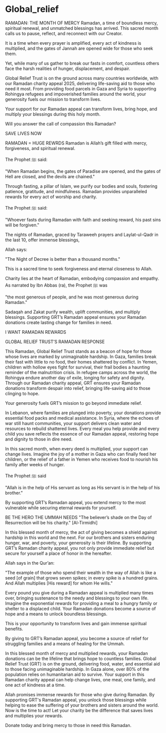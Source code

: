 # Global_relief

RAMADAN: THE MONTH OF MERCY
Ramadan, a time of boundless mercy, spiritual renewal, and unmatched blessings has arrived. This sacred month calls us to pause, reflect, and reconnect with our Creator.

It is a time when every prayer is amplified, every act of kindness is multiplied, and the gates of Jannah are opened wide for those who seek them.

Yet, while many of us gather to break our fasts in comfort, countless others face the harsh realities of hunger, displacement, and despair. 

Global Relief Trust is on the ground across many countries worldwide, with our Ramadan charity appeal 2025, delivering life-saving aid to those who need it most. From providing food parcels in Gaza and Syria to supporting Rohingya refugees and impoverished families around the world, your generosity fuels our mission to transform lives.

Your support for our Ramadan appeal can transform lives, bring hope, and multiply your blessings during this holy month.

Will you answer the call of compassion this Ramadan?

SAVE LIVES NOW



RAMADAN = HUGE REWRDS
Ramadan is Allah’s gift filled with mercy, forgiveness, and spiritual renewal.

The Prophet ﷺ said:

"When Ramadan begins, the gates of Paradise are opened, and the gates of Hell are closed, and the devils are chained."

Through fasting, a pillar of Islam, we purify our bodies and souls, fostering patience, gratitude, and mindfulness.
Ramadan provides unparalleled rewards for every act of worship and charity. 

The Prophet ﷺ said:

"Whoever fasts during Ramadan with faith and seeking reward, his past sins will be forgiven."

The nights of Ramadan, graced by Taraweeh prayers and Laylat-ul-Qadr in the last 10, offer immense blessings,

Allah says: 

"The Night of Decree is better than a thousand months."

This is a sacred time to seek forgiveness and eternal closeness to Allah. 

Charity lies at the heart of Ramadan, embodying compassion and empathy. As narrated by Ibn Abbas (ra), the Prophet ﷺ was

"the most generous of people, and he was most generous during Ramadan."

Sadaqah and Zakat purify wealth, uplift communities, and multiply blessings. Supporting GRT’s Ramadan appeal ensures your Ramadan donations create lasting change for families in need.

I WANT RAMADAN REWARDS

GLOBAL RELIEF TRUST’S RAMADAN RESPONSE

This Ramadan, Global Relief Trust stands as a beacon of hope for those whose lives are marked by unimaginable hardship. In Gaza, families break their fast with little to no food, their homes shattered by conflict. In Yemen, children with hollow eyes fight for survival, their frail bodies a haunting reminder of the malnutrition crisis. In refugee camps across the world, the Rohingya endure another day of exile, longing for safety and dignity. Through our Ramadan charity appeal, GRT ensures your Ramadan donations transform despair into relief, bringing life-saving aid to those clinging to hope.

Your generosity fuels GRT’s mission to go beyond immediate relief. 

In Lebanon, where families are plunged into poverty, your donations provide essential food packs and medical assistance. In Syria, where the echoes of war still haunt communities, your support delivers clean water and resources to rebuild shattered lives. Every meal you help provide and every child you save reflects the essence of our Ramadan appeal, restoring hope and dignity to those in dire need.

In this sacred month, when every deed is multiplied, your support can change lives. Imagine the joy of a mother in Gaza who can finally feed her children, or the relief of a father in Yemen who receives food to nourish his family after weeks of hunger.

The Prophet ﷺ said 

"Allah is in the help of His servant as long as His servant is in the help of his brother."

By supporting GRT’s Ramadan appeal, you extend mercy to the most vulnerable while securing eternal rewards for yourself.



BE THE HERO THE UMMAH NEEDS
"The believer’s shade on the Day of Resurrection will be his charity." [Al-Tirmidhi]

 In this blessed month of mercy, the act of giving becomes a shield against hardship in this world and the next. For our brothers and sisters enduring hunger, war, and poverty, your generosity is their lifeline. By supporting GRT’s Ramadan charity appeal, you not only provide immediate relief but secure for yourself a place of honor in the hereafter.

 Allah says in the Qur’an:

"The example of those who spend their wealth in the way of Allah is like a seed [of grain] that grows seven spikes; in every spike is a hundred grains. And Allah multiplies [His reward] for whom He wills."

 Every pound you give during a Ramadan appeal is multiplied many times over, bringing sustenance to the needy and blessings to your own life. Imagine the exponential rewards for providing a meal to a hungry family or shelter to a displaced child. Your Ramadan donations become a source of hope and a means to unlock boundless blessings.

 This is your opportunity to transform lives and gain immense spiritual benefits.

By giving to GRT’s Ramadan appeal, you become a source of relief for struggling families and a means of healing for the Ummah.

In this blessed month of mercy and multiplied rewards, your Ramadan donations can be the lifeline that brings hope to countless families. Global Relief Trust (GRT) is on the ground, delivering food, water, and essential aid to those facing unimaginable hardship. In Gaza alone, over 80% of the population relies on humanitarian aid to survive. Your support in this Ramadan charity appeal can help change lives, one meal, one family, and one act of kindness at a time.

Allah promises immense rewards for those who give during Ramadan. By supporting GRT's Ramadan appeal, you unlock those blessings while helping to ease the suffering of your brothers and sisters around the world. Now is the time to act! Let your charity be the difference that saves lives and multiplies your rewards.

Donate today and bring mercy to those in need this Ramadan.
